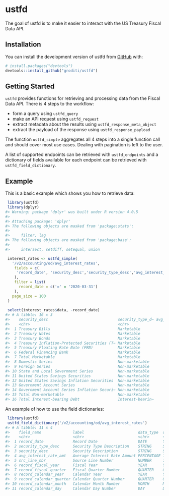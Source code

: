 
<!-- README.md is generated from README.Rmd. Please edit that file -->

# ustfd

<!-- badges: start -->
<!-- badges: end -->

The goal of ustfd is to make it easier to interact with the US Treasury
Fiscal Data API.

## Installation

You can install the development version of ustfd from
[GitHub](https://github.com/) with:

``` r
# install.packages("devtools")
devtools::install_github("groditi/ustfd")
```

## Getting Started

`ustfd` provides functions for retrieving and processing data from the
Fiscal Data API. There is 4 steps to the workflow:

-   form a query using `ustfd_query`
-   make an API request using `ustfd_request`
-   extract metadata about the results using
    `ustfd_response_meta_object`
-   extract the payload of the response using `ustfd_response_payload`

The function `ustfd_simple` aggregates all 4 steps into a single
function call and should cover most use cases. Dealing with pagination
is left to the user.

A list of supported endpoints can be retrieved with `ustfd_endpoints`
and a dictionary of fields available for each endpoint can be retrieved
with `ustfd_field_dictionary`.

## Example

This is a basic example which shows you how to retrieve data:

``` r
 library(ustfd)
 library(dplyr)
#> Warning: package 'dplyr' was built under R version 4.0.5
#> 
#> Attaching package: 'dplyr'
#> The following objects are masked from 'package:stats':
#> 
#>     filter, lag
#> The following objects are masked from 'package:base':
#> 
#>     intersect, setdiff, setequal, union

 interest_rates <- ustfd_simple(
   '/v2/accounting/od/avg_interest_rates',
    fields = c(
     'record_date', 'security_desc','security_type_desc','avg_interest_rate_amt'
    ),
    filter = list(
      record_date = c('=' = '2020-03-31')
    ),
   page_size = 100
 )
 
 select(interest_rates$data, -record_date)
#> # A tibble: 16 x 3
#>    security_desc                               security_type_d~ avg_interest_ra~
#>    <chr>                                       <chr>                       <dbl>
#>  1 Treasury Bills                              Marketable                0.0122 
#>  2 Treasury Notes                              Marketable                0.0210 
#>  3 Treasury Bonds                              Marketable                0.0378 
#>  4 Treasury Inflation-Protected Securities (T~ Marketable                0.00741
#>  5 Treasury Floating Rate Note (FRN)           Marketable                0.00148
#>  6 Federal Financing Bank                      Marketable                0.0268 
#>  7 Total Marketable                            Marketable                0.0221 
#>  8 Domestic Series                             Non-marketable            0.0804 
#>  9 Foreign Series                              Non-marketable            0.0731 
#> 10 State and Local Government Series           Non-marketable            0.0180 
#> 11 United States Savings Securities            Non-marketable            0.0304 
#> 12 United States Savings Inflation Securities  Non-marketable            0.0361 
#> 13 Government Account Series                   Non-marketable            0.0248 
#> 14 Government Account Series Inflation Securi~ Non-marketable            0.0130 
#> 15 Total Non-marketable                        Non-marketable            0.0250 
#> 16 Total Interest-bearing Debt                 Interest-bearin~          0.0229
```

An example of how to use the field dictionaries:

``` r
 library(ustfd)
 ustfd_field_dictionary('/v2/accounting/od/avg_interest_rates')
#> # A tibble: 11 x 4
#>    field_name              label                        data_type  data_format
#>    <chr>                   <chr>                        <chr>      <chr>      
#>  1 record_date             Record Date                  DATE       YYYY-MM-DD 
#>  2 security_type_desc      Security Type Description    STRING     String     
#>  3 security_desc           Security Description         STRING     String     
#>  4 avg_interest_rate_amt   Average Interest Rate Amount PERCENTAGE 10.2%      
#>  5 src_line_nbr            Source Line Number           NUMBER     10.2       
#>  6 record_fiscal_year      Fiscal Year                  YEAR       YYYY       
#>  7 record_fiscal_quarter   Fiscal Quarter Number        QUARTER    Q          
#>  8 record_calendar_year    Calendar Year                YEAR       YYYY       
#>  9 record_calendar_quarter Calendar Quarter Number      QUARTER    Q          
#> 10 record_calendar_month   Calendar Month Number        MONTH      MM         
#> 11 record_calendar_day     Calendar Day Number          DAY        DD
```
